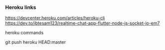 ### Heroku links
https://devcenter.heroku.com/articles/heroku-cli
https://dev.to/ibtesam123/realtime-chat-app-flutter-node-js-socket-io-em7



 heroku commands

 git push heroku HEAD:master